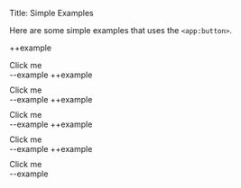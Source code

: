Title: Simple Examples

Here are some simple examples that uses the `<app:button>`.

++example
<div style="margin-top:10px;">
	<app:button on="click then l:button.pressed">
		Click me
	</app:button>
</div>
--example
++example
<div style="margin-top:10px;">
	<app:button on="click then l:button.pressed" corner="square">
		Click me
	</app:button>
</div>
--example
++example
<div style="margin-top:10px;">
	<app:button on="click then l:button.pressed" corner="square" color="light">
		Click me
	</app:button>
</div>
--example
++example
<div style="margin-top:10px;">
	<app:button on="click then l:button.pressed" corner="square" icon="add_green">
		Click me
	</app:button>
</div>
--example
++example
<div style="margin-top:10px;">
	<app:button on="click then l:button.pressed" corner="square" icon="save_blue">
		Click me
	</app:button>
</div>
--example
